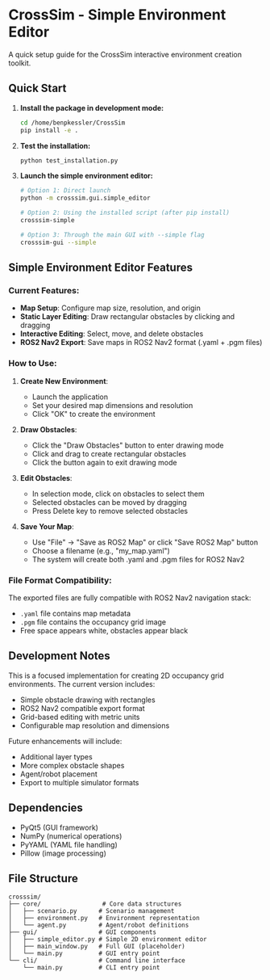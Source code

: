 # CrossSim - Simple Environment Editor

A quick setup guide for the CrossSim interactive environment creation toolkit.

## Quick Start

1. **Install the package in development mode:**
   ```bash
   cd /home/benpkessler/CrossSim
   pip install -e .
   ```

2. **Test the installation:**
   ```bash
   python test_installation.py
   ```

3. **Launch the simple environment editor:**
   ```bash
   # Option 1: Direct launch
   python -m crosssim.gui.simple_editor
   
   # Option 2: Using the installed script (after pip install)
   crosssim-simple
   
   # Option 3: Through the main GUI with --simple flag
   crosssim-gui --simple
   ```

## Simple Environment Editor Features

### Current Features:
- **Map Setup**: Configure map size, resolution, and origin
- **Static Layer Editing**: Draw rectangular obstacles by clicking and dragging
- **Interactive Editing**: Select, move, and delete obstacles
- **ROS2 Nav2 Export**: Save maps in ROS2 Nav2 format (.yaml + .pgm files)

### How to Use:

1. **Create New Environment**:
   - Launch the application
   - Set your desired map dimensions and resolution
   - Click "OK" to create the environment

2. **Draw Obstacles**:
   - Click the "Draw Obstacles" button to enter drawing mode
   - Click and drag to create rectangular obstacles
   - Click the button again to exit drawing mode

3. **Edit Obstacles**:
   - In selection mode, click on obstacles to select them
   - Selected obstacles can be moved by dragging
   - Press Delete key to remove selected obstacles

4. **Save Your Map**:
   - Use "File" → "Save as ROS2 Map" or click "Save ROS2 Map" button
   - Choose a filename (e.g., "my_map.yaml")
   - The system will create both .yaml and .pgm files for ROS2 Nav2

### File Format Compatibility:
The exported files are fully compatible with ROS2 Nav2 navigation stack:
- `.yaml` file contains map metadata
- `.pgm` file contains the occupancy grid image
- Free space appears white, obstacles appear black

## Development Notes

This is a focused implementation for creating 2D occupancy grid environments. The current version includes:

- Simple obstacle drawing with rectangles
- ROS2 Nav2 compatible export format
- Grid-based editing with metric units
- Configurable map resolution and dimensions

Future enhancements will include:
- Additional layer types
- More complex obstacle shapes
- Agent/robot placement
- Export to multiple simulator formats

## Dependencies

- PyQt5 (GUI framework)
- NumPy (numerical operations)
- PyYAML (YAML file handling)
- Pillow (image processing)

## File Structure

```
crosssim/
├── core/                 # Core data structures
│   ├── scenario.py      # Scenario management
│   ├── environment.py   # Environment representation
│   └── agent.py         # Agent/robot definitions
├── gui/                 # GUI components
│   ├── simple_editor.py # Simple 2D environment editor
│   ├── main_window.py   # Full GUI (placeholder)
│   └── main.py          # GUI entry point
└── cli/                 # Command line interface
    └── main.py          # CLI entry point
```
